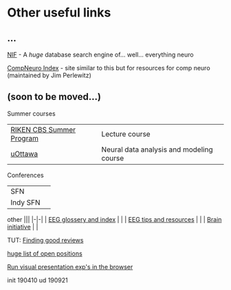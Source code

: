 Other useful links
=======

...
---------

[NIF](https://neuinfo.org/) - A _huge_ database search engine of... well... everything neuro

[CompNeuro Index](http://home.earthlink.net/~perlewitz/) - site similar to this but for resources for comp neuro (maintained by Jim Perlewitz)



(soon to be moved...)
---------

Summer courses 

|||
|-|-|
| [RIKEN CBS Summer Program](https://cbs.riken.jp/en/summer/) | Lecture course |
| [uOttawa](http://www.neurodynamic.uottawa.ca/summer.html) | Neural data analysis and modeling course |

Conferences

|||
|-|-|
| SFN | <link> |
| Indy SFN | |

other
|||
|-|-|
| [EEG glossery and index](https://github.com/neurodsp-tools/neurodsp/blob/master/doc/glossary.rst) | |
| [EEG tips and resources](https://erpinfo.org/resources) | |
| [Brain initiative](https://www.braininitiative.nih.gov/strategic-planning/acd-working-group/brain-research-through-advancing-innovative-neurotechnologies) | |


TUT: [Finding good reviews](https://brodylabwiki.princeton.edu/wiki/index.php?title=Finding_Review_Papers)

[huge list of open positions](http://psychgradsearch.wikidot.com/)

[Run visual presentation exp's in the browser](https://www.jspsych.org/about/about/)




init 190410
ud   190921